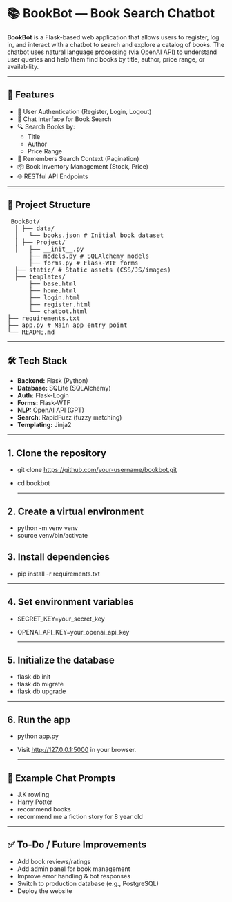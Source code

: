 # 📚 BookBot — Book Search Chatbot

**BookBot** is a Flask-based web application that allows users to register, log in, and interact with a chatbot to search and explore a catalog of books. The chatbot uses natural language processing (via OpenAI API) to understand user queries and help them find books by title, author, price range, or availability.

---

## 🚀 Features

- 🔐 User Authentication (Register, Login, Logout)
- 💬 Chat Interface for Book Search
- 🔍 Search Books by:
  - Title
  - Author
  - Price Range
- 🧠 Remembers Search Context (Pagination)
- 📦 Book Inventory Management (Stock, Price)
- 🌐 RESTful API Endpoints

---

## 📁 Project Structure

<pre lang="plaintext"> BookBot/ 
  │ ├── data/ 
  │   └── books.json # Initial book dataset 
  │ ├── Project/ 
  │   ├── __init__.py 
      ├── models.py # SQLAlchemy models  
      ├── forms.py # Flask-WTF forms 
  ├── static/ # Static assets (CSS/JS/images)   
  ├── templates/ 
      ├── base.html   
      ├── home.html  
      ├── login.html  
      ├── register.html 
      └── chatbot.html    
├── requirements.txt   
├── app.py # Main app entry point 
└── README.md </pre>
---

## 🛠️ Tech Stack

- **Backend:** Flask (Python)
- **Database:** SQLite (SQLAlchemy)
- **Auth:** Flask-Login
- **Forms:** Flask-WTF
- **NLP:** OpenAI API (GPT)
- **Search:** RapidFuzz (fuzzy matching)
- **Templating:** Jinja2

---

## 1. Clone the repository
- git clone https://github.com/your-username/bookbot.git
- cd bookbot

  ---
## 2. Create a virtual environment
- python -m venv venv
- source venv/bin/activate

## 3. Install dependencies
- pip install -r requirements.txt

 ---
 ## 4. Set environment variables
 - SECRET_KEY=your_secret_key
 - OPENAI_API_KEY=your_openai_api_key

   ---
## 5. Initialize the database
- flask db init
- flask db migrate
- flask db upgrade
---
## 6. Run the app
- python app.py
- Visit http://127.0.0.1:5000 in your browser.

  ---
## 🧪 Example Chat Prompts
- J.K rowling
- Harry Potter
- recommend books
- recommend me a fiction story for 8 year old

---
## ✅ To-Do / Future Improvements
- Add book reviews/ratings
- Add admin panel for book management
- Improve error handling & bot responses
- Switch to production database (e.g., PostgreSQL)
- Deploy the website









  











